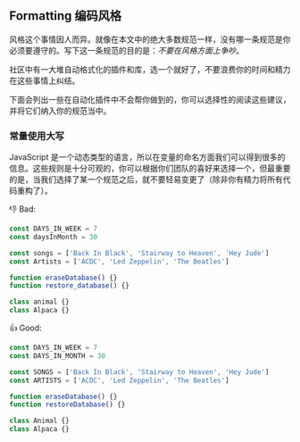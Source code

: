 ## Formatting 编码风格

风格这个事情因人而异。就像在本文中的绝大多数规范一样，没有哪一条规范是你必须要遵守的。写下这一条规范的目的是：_不要在风格方面上争吵_。

社区中有一大堆自动格式化的插件和库，选一个就好了，不要浪费你的时间和精力在这些事情上纠结。

下面会列出一些在自动化插件中不会帮你做到的，你可以选择性的阅读这些建议，并将它们纳入你的规范当中。

### 常量使用大写

JavaScript 是一个动态类型的语言，所以在变量的命名方面我们可以得到很多的信息。这些规则是十分可观的，你可以根据你们团队的喜好来选择一个，但最重要的是，当我们选择了某一个规范之后，就不要轻易变更了（除非你有精力将所有代码重构了）。

:-1: Bad:

```js
const DAYS_IN_WEEK = 7
const daysInMonth = 30

const songs = ['Back In Black', 'Stairway to Heaven', 'Hey Jude']
const Artists = ['ACDC', 'Led Zeppelin', 'The Beatles']

function eraseDatabase() {}
function restore_database() {}

class animal {}
class Alpaca {}
```

:+1: Good:

```js
const DAYS_IN_WEEK = 7
const DAYS_IN_MONTH = 30

const SONGS = ['Back In Black', 'Stairway to Heaven', 'Hey Jude']
const ARTISTS = ['ACDC', 'Led Zeppelin', 'The Beatles']

function eraseDatabase() {}
function restoreDatabase() {}

class Animal {}
class Alpaca {}
```
